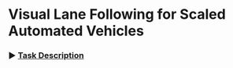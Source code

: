 # Visual Lane Following for Scaled Automated Vehicles

### :arrow_forward: [Task Description](task.ipynb)